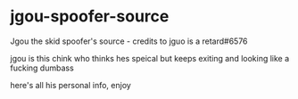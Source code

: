 # jgou-spoofer-source
Jgou the skid spoofer's source - credits to jguo is a retard#6576


jgou is this chink who thinks hes speical but keeps exiting and looking like a fucking dumbass

here's all his personal info, enjoy

